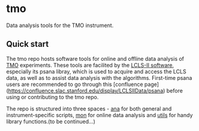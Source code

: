 # tmo
Data analysis tools for the TMO instrument.
## Quick start
The tmo repo hosts software tools for online and offline data analysis of [TMO](https://lcls.slac.stanford.edu/instruments/neh-1-1) experiments. These tools are facilited by the [LCLS-II software](https://github.com/slac-lcls/lcls2), especially its psana libray,  which is used to acquire and access the LCLS data, as well as to assist data analysis with the algorithms. First-time psana users are recommended to go through this [confluence page] (https://confluence.slac.stanford.edu/display/LCLSIIData/psana) before using or contributing to the tmo repo. 

The repo is structured into three spaces - [ana](https://github.com/slac-lcls/tmo/tree/main/ana) for both general and instrument-specific scripts, [mon](https://github.com/slac-lcls/tmo/tree/main/mon) for online data analysis and [utils](https://github.com/slac-lcls/tmo/tree/main/utils) for handy library functions.(to be continued...) 
